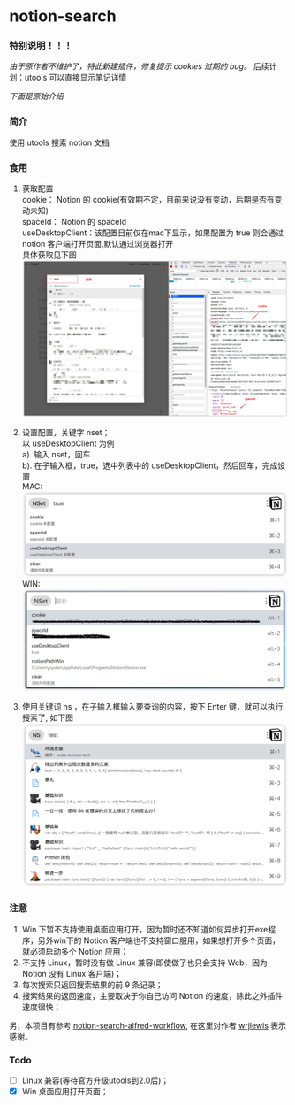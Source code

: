 # notion-search

### 特别说明！！！
*由于原作者不维护了，特此新建插件，修复提示 cookies 过期的 bug。*
后续计划：utools 可以直接显示笔记详情

*下面是原始介绍*

### 简介
使用 utools 搜索 notion 文档

### 食用
1. 获取配置   
   cookie： Notion 的 cookie(有效期不定，目前来说没有变动，后期是否有变动未知)   
   spaceId： Notion 的 spaceId   
   useDesktopClient：该配置目前仅在mac下显示，如果配置为 true 则会通过 notion 客户端打开页面,默认通过浏览器打开  
   具体获取见下图
   ![](static/setting.png)
   
2. 设置配置，关键字 nset；  
   以 useDesktopClient 为例  
   a). 输入 nset，回车  
   b). 在子输入框，true，选中列表中的 useDesktopClient，然后回车，完成设置  
   MAC:
   ![](static/set.png)
   WIN:
   ![](static/win.png)
   
3. 使用关键词 ns ，在子输入框输入要查询的内容，按下 Enter 键，就可以执行搜索了, 如下图
   ![](static/search.png)


### 注意

1. Win 下暂不支持使用桌面应用打开，因为暂时还不知道如何异步打开exe程序，另外win下的 Notion 客户端也不支持窗口服用，如果想打开多个页面，就必须启动多个 Notion 应用；
2. 不支持 Linux，暂时没有做 Linux 兼容(即使做了也只会支持 Web，因为 Notion 没有 Linux 客户端)；
3. 每次搜索只返回搜索结果的前 9 条记录；
4. 搜索结果的返回速度，主要取决于你自己访问 Notion 的速度，除此之外插件速度很快；


另，本项目有参考 [notion-search-alfred-workflow](https://github.com/wrjlewis/notion-search-alfred-workflow), 在这里对作者 [wrjlewis](https://github.com/wrjlewis) 表示感谢。


### Todo

- [ ] Linux 兼容(等待官方升级utools到2.0后)；
- [x] Win 桌面应用打开页面；